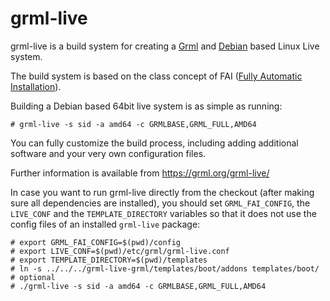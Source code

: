 grml-live
=========

grml-live is a build system for creating a [Grml](https://grml.org/) and [Debian](https://www.debian.org/) based Linux Live system.

The build system is based on the class concept of FAI ([Fully Automatic Installation](https://fai-project.org/)).

Building a Debian based 64bit live system is as simple as running:

    # grml-live -s sid -a amd64 -c GRMLBASE,GRML_FULL,AMD64

You can fully customize the build process, including adding
additional software and your very own configuration files.

Further information is available from https://grml.org/grml-live/

In case you want to run grml-live directly from the checkout
(after making sure all dependencies are installed), you should
set `GRML_FAI_CONFIG`, the `LIVE_CONF` and the `TEMPLATE_DIRECTORY`
variables so that it does not use the config files
of an installed `grml-live` package:

    # export GRML_FAI_CONFIG=$(pwd)/config
    # export LIVE_CONF=$(pwd)/etc/grml/grml-live.conf
    # export TEMPLATE_DIRECTORY=$(pwd)/templates
    # ln -s ../../../grml-live-grml/templates/boot/addons templates/boot/  # optional
    # ./grml-live -s sid -a amd64 -c GRMLBASE,GRML_FULL,AMD64
